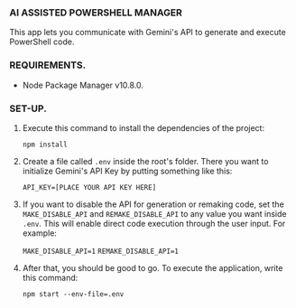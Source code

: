 ### AI ASSISTED POWERSHELL MANAGER

This app lets you communicate with Gemini's API to generate and execute PowerShell code.

### REQUIREMENTS.

- Node Package Manager v10.8.0.

### SET-UP.

1. Execute this command to install the dependencies of the project:

    ```npm install```

2. Create a file called ```.env``` inside the root's folder. There you want to initialize Gemini's API Key by putting something like this:

    ```API_KEY=[PLACE YOUR API KEY HERE]```

3. If you want to disable the API for generation or remaking code, set the ```MAKE_DISABLE_API``` and ```REMAKE_DISABLE_API``` to any value you want inside ```.env```. This will enable direct code execution through the user input. For example:

    ```MAKE_DISABLE_API=1```
    ```REMAKE_DISABLE_API=1```

4. After that, you should be good to go. To execute the application, write this command:

    ```npm start --env-file=.env```